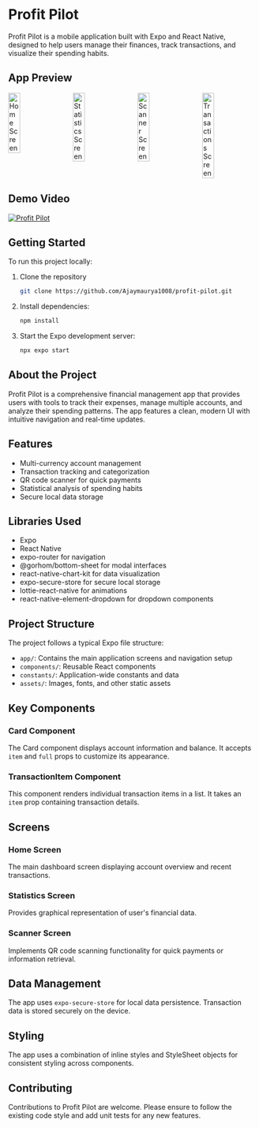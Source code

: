 # Profit Pilot

Profit Pilot is a mobile application built with Expo and React Native, designed to help users manage their finances, track transactions, and visualize their spending habits.

## App Preview

<div style="display: flex; justify-content: space-between;">
  <img src="https://res.cloudinary.com/dfh7pmyj0/image/upload/v1722918812/Home_tmprrw.jpg" alt="Home Screen" width="22%" />
  <img src="https://res.cloudinary.com/dfh7pmyj0/image/upload/v1722918812/Stats_c2ezs8.jpg" alt="Statistics Screen" width="22%" />
  <img src="https://res.cloudinary.com/dfh7pmyj0/image/upload/v1722918814/QR_gs696r.jpg" alt="Scanner Screen" width="22%" />
  <img src="https://res.cloudinary.com/dfh7pmyj0/image/upload/v1722918811/BottomSheet_ehx5d5.jpg" alt="Transactions Screen" width="22%" />
</div>

## Demo Video

[![Profit Pilot ](http://img.youtube.com/vi/92GZpvvvMUU/0.jpg)](https://youtu.be/92GZpvvvMUU)

## Getting Started

To run this project locally:

1. Clone the repository

   ```bash
   git clone https://github.com/Ajaymaurya1008/profit-pilot.git
   ```

2. Install dependencies:
   ```bash
   npm install
   ```
3. Start the Expo development server:
   ```bash
   npx expo start
   ```

## About the Project

Profit Pilot is a comprehensive financial management app that provides users with tools to track their expenses, manage multiple accounts, and analyze their spending patterns. The app features a clean, modern UI with intuitive navigation and real-time updates.

## Features

- Multi-currency account management
- Transaction tracking and categorization
- QR code scanner for quick payments
- Statistical analysis of spending habits
- Secure local data storage

## Libraries Used

- Expo
- React Native
- expo-router for navigation
- @gorhom/bottom-sheet for modal interfaces
- react-native-chart-kit for data visualization
- expo-secure-store for secure local storage
- lottie-react-native for animations
- react-native-element-dropdown for dropdown components

## Project Structure

The project follows a typical Expo file structure:

- `app/`: Contains the main application screens and navigation setup
- `components/`: Reusable React components
- `constants/`: Application-wide constants and data
- `assets/`: Images, fonts, and other static assets

## Key Components

### Card Component

The Card component displays account information and balance. It accepts `item` and `full` props to customize its appearance.

### TransactionItem Component

This component renders individual transaction items in a list. It takes an `item` prop containing transaction details.

## Screens

### Home Screen

The main dashboard screen displaying account overview and recent transactions.

### Statistics Screen

Provides graphical representation of user's financial data.

### Scanner Screen

Implements QR code scanning functionality for quick payments or information retrieval.

## Data Management

The app uses `expo-secure-store` for local data persistence. Transaction data is stored securely on the device.

## Styling

The app uses a combination of inline styles and StyleSheet objects for consistent styling across components.

## Contributing

Contributions to Profit Pilot are welcome. Please ensure to follow the existing code style and add unit tests for any new features.
